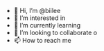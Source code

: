 - 👋 Hi, I’m @biilee 
- 👀 I’m interested in 
- 🌱 I’m currently learning 
- 💞️ I’m looking to collaborate o
- 📫 How to reach me 

<!---
biilee/biilee is a ✨ special ✨ repository because its `README.md` (this file) appears on your GitHub profile.
You can click the Preview link to take a look at your changes.
--->
